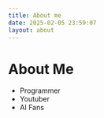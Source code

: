 ```yaml
---
title: About me
date: 2025-02-05 23:59:07
layout: about
---
```


# About Me
- Programmer
- Youtuber
- AI Fans
